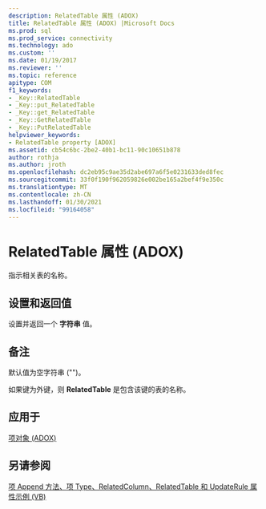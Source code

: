 ```yaml
---
description: RelatedTable 属性 (ADOX)
title: RelatedTable 属性 (ADOX) |Microsoft Docs
ms.prod: sql
ms.prod_service: connectivity
ms.technology: ado
ms.custom: ''
ms.date: 01/19/2017
ms.reviewer: ''
ms.topic: reference
apitype: COM
f1_keywords:
- _Key::RelatedTable
- _Key::put_RelatedTable
- _Key::get_RelatedTable
- _Key::GetRelatedTable
- _Key::PutRelatedTable
helpviewer_keywords:
- RelatedTable property [ADOX]
ms.assetid: cb54c6bc-2be2-40b1-bc11-90c10651b878
author: rothja
ms.author: jroth
ms.openlocfilehash: dc2eb95c9ae35d2abe697a6f5e0231633ded8fec
ms.sourcegitcommit: 33f0f190f962059826e002be165a2bef4f9e350c
ms.translationtype: MT
ms.contentlocale: zh-CN
ms.lasthandoff: 01/30/2021
ms.locfileid: "99164058"
---
```

# <a name="relatedtable-property-adox"></a>RelatedTable 属性 (ADOX)
指示相关表的名称。  
  
## <a name="settings-and-return-values"></a>设置和返回值  
 设置并返回一个 **字符串** 值。  
  
## <a name="remarks"></a>备注  
 默认值为空字符串 ("")。  
  
 如果键为外键，则 **RelatedTable** 是包含该键的表的名称。  
  
## <a name="applies-to"></a>应用于  
 [项对象 (ADOX)](./key-object-adox.md)  
  
## <a name="see-also"></a>另请参阅  
 [项 Append 方法、项 Type、RelatedColumn、RelatedTable 和 UpdateRule 属性示例 (VB)](./keys-append-method-key-type-relatedcolumn-relatedtable-example-vb.md)